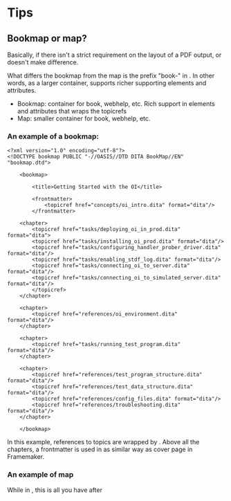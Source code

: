 # Tips

## Bookmap or map? 

Basically, if there isn't a strict requirement on the layout of a PDF output, <bookmap> or <map> doesn't make difference.  

What differs the bookmap from the map is the prefix "book-" in <bookmap>. In other words, as a larger container, <bookmap> supports richer supporting elements and attributes.

- Bookmap: container for book, webhelp, etc. Rich support in elements and attributes that wraps the topicrefs
- Map: smaller container for book, webhelp, etc.

### An example of a bookmap: 

    <?xml version="1.0" encoding="utf-8"?>
    <!DOCTYPE bookmap PUBLIC "-//OASIS//DTD DITA BookMap//EN" "bookmap.dtd">

        <bookmap>

            <title>Getting Started with the OI</title>

            <frontmatter>
                <topicref href="concepts/oi_intro.dita" format="dita"/>
            </frontmatter>
    
        <chapter>
            <topicref href="tasks/deploying_oi_in_prod.dita" format="dita">
            <topicref href="tasks/installing_oi_prod.dita" format="dita"/>
            <topicref href="tasks/configuring_handler_prober_driver.dita" format="dita"/>
            <topicref href="tasks/enabling_stdf_log.dita" format="dita"/>
            <topicref href="tasks/connecting_oi_to_server.dita" format="dita"/>
            <topicref href="tasks/connecting_oi_to_simulated_server.dita" format="dita"/>
            </topicref>
        </chapter>
  
        <chapter>
            <topicref href="references/oi_environment.dita" format="dita"/>
        </chapter>
  
        <chapter>
            <topicref href="tasks/running_test_program.dita" format="dita"/>
        </chapter>
  
        <chapter>
            <topicref href="references/test_program_structure.dita" format="dita"/>
            <topicref href="references/test_data_structure.dita" format="dita"/>
            <topicref href="references/config_files.dita" format="dita"/>
            <topicref href="references/troubleshooting.dita" format="dita"/>
        </chapter>

        </bookmap>

In this example, references to topics are wrapped by <chapter>. Above all the chapters, a frontmatter is used in as similar way as cover page in Framemaker.

### An example of map

While in <map>, this is all you have after <title>:

	<?xml version="1.0" encoding="UTF-8"?>
	<!DOCTYPE map PUBLIC "-//OASIS//DTD DITA Map//EN" "map.dtd">
		<map>
			<title>sample</title>
		<
	</map>
Or,
			![image](https://user-images.githubusercontent.com/49274541/127173906-2d53ea59-f27c-4626-84bb-e3ea7807b6fc.png)

## Topic types

- In standard DITA, topic types include: concept, task, reference, troubleshooting
- In lightweight DITA, topic only.
- DTD, or document type definition, defines the topic type of a dita file. 
- Topic is the parent to task, concept, reference, in which task is the parent to troubleshooting type.

## Page break

In framemaker, we can set a pagebreak at the insertion point to force a page break.

In DITA, for recommended operations within a topic, see https://www.oxygenxml.com/doc/versions/23.1/ug-pdf-css/topics/dcpp_page_breaking.html 
Note that settings to force / avoid page breaks in different scenarios, settings to avoid widow and orphan paragraph, lists have been added to the css in the publishing templates.

## Automatic table layout

Automatic adjustment to table width makes big tables look nicer. In DITA, manual operations to acchieve this, for example:

	<table outputclass='auto_tbl'> ... </table>

For details, see https://www.oxygenxml.com/doc/versions/23.1/ug-pdf-css/topics/dcpp_tables.html#dcpp_tables.

I added a few settings to enable automatic table adjustment to the css file of publishing templates.

## How to use the first column as table header

In the source code of <table> in DITA, try this:

	<row>
      ...
      <entry outputclass="rotated">
            <p>Rotated</p>
      </entry>
      ...
	</row>

Corresponding settings have been made to the customization css file for publishing template.
			
## How to Customize Style with Oxygen 
1. Go to https://styles.oxygenxml.com. 
2. Configure each attribute.
3. Click **See Results** to preview the effect in PDF or Webhelp.
4. Download the style package: **Download** > **Publishing Template**.

## How to Apply the Style to Oxygen 
In Oxygen XML Editor, you need to select a transformation scenario before publishing a book in a certain format. The most frequently used format in IES DOCS is PDF. So the following instruction takes customizing PDF transformation as an example.

**Procedure**:
1. Open oXygen XML Editor v23.1.
2. Select **DITA Maps** > **Configure Transformation Scenarios**. ![image](https://user-images.githubusercontent.com/49274541/126759829-74eb1fbe-4a00-4f5b-9619-a230025de927.png)
3. Select **DITA Map PDF - based on HTML5 & CSS**. ![image](https://user-images.githubusercontent.com/49274541/126759535-afa97ada-e77a-4945-8879-c6965389f3c7.png)
4. Click **Edit**.
5. Click **Yes** to duplicate and edit the scenario. ![image](https://user-images.githubusercontent.com/49274541/126760029-6755cba7-83d8-4983-aa52-2a75f9c8b7c7.png)
6. Specify the name of this custom transformation scenario in the **Edit Scenario** window. ![image](https://user-images.githubusercontent.com/49274541/126760265-efe8ccec-ada7-4091-a41d-4efc2826b62a.png)
7. Click **Choose Custom Publishing Template**.![image](https://user-images.githubusercontent.com/49274541/126760420-2f2fc6c6-94c8-4d2d-8da4-aee5781eb20f.png)
8. Browse for a publishing template from local folder. 
9. Click **OK**.![image](https://user-images.githubusercontent.com/49274541/126760747-36142c30-b581-42ca-beed-1613a61f20f8.png)
10. Click **OK** to save the settings.

## How to Generate PDF Using a Custom Transformation Scenario
![image](https://user-images.githubusercontent.com/49274541/126761226-9f522bc0-dfba-41cc-9ce3-6caca82c06ff.png)

## Content reuse
			
### Content reuse 1: reuse the content directly
			 
![image](https://user-images.githubusercontent.com/49274541/129874995-8da15de5-d091-49e3-b286-4d1949c8ef2b.png)

![image](https://user-images.githubusercontent.com/49274541/129875048-e4091c27-acac-4795-a448-3a5f36ef31e7.png)
      
![image](https://user-images.githubusercontent.com/49274541/129875153-b3687927-9f79-4b4c-8e15-03ff31759fb8.png)



### External crossreferences to topics within the book
      
1. Press backspace at the insert point.
2. Enter *xref*.
3. Select *xref (crossreference)*.

![image](https://user-images.githubusercontent.com/49274541/129873506-a00c92c5-b8e6-4996-8294-f6ecb5902674.png)

![image](https://user-images.githubusercontent.com/49274541/129873641-e9ae8762-e626-46ab-9ec3-c0f684dc966c.png)

![image](https://user-images.githubusercontent.com/49274541/129874103-0db16515-f7c4-48d4-b6a4-d55c11786793.png)

![image](https://user-images.githubusercontent.com/49274541/129874251-ec4067e3-213c-435c-956e-fc0f026c3d69.png)

      
### Internal crossreferences
			
Let's say we want to insert an internal reference link from one section to another section within a topic:

![image](https://user-images.githubusercontent.com/49274541/129858013-c691fb49-bccb-40b6-b90a-b0a3e2ab67b9.png)

In the section 1 of this example, I want to create a reference link that links to section 2 with id=sec2.
     ![image](https://user-images.githubusercontent.com/49274541/129858936-298edace-1db4-491d-8049-494f76af130c.png)

Here's the pseudocode:
			
			<xref href="#topicID/targetElementID">XrefText</xref>

![image](https://user-images.githubusercontent.com/49274541/129871399-a3aa31bb-8371-481c-a1d8-34a049bcf27c.png)

![image](https://user-images.githubusercontent.com/49274541/129874560-bbd1c73c-087b-47d4-bd02-49f648640b3b.png)

![image](https://user-images.githubusercontent.com/49274541/129874607-8cfb5f9b-8299-422e-9491-69d70549ed69.png)

### Crossreferences to websites
			
1. Press backspace at the insert point.
2. Select xref (web link).

![image](https://user-images.githubusercontent.com/49274541/129876367-6f9d9ec2-b3de-4e51-b0fd-c769200bf7a2.png)

3. Enter or paste the URL to the web site.
4. Click **OK**.

![image](https://user-images.githubusercontent.com/49274541/129876975-5341a066-95ef-4774-82f1-399f4b121a77.png)

![image](https://user-images.githubusercontent.com/49274541/129877022-8d4d7e50-2ad0-4a9d-b6d9-6a8266a1ae2d.png)

